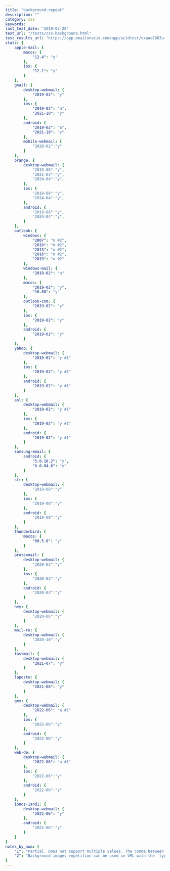 ```yaml
---
title: "background-repeat"
description: ""
category: css
keywords:
last_test_date: "2019-02-28"
test_url: "/tests/css-background.html"
test_results_url: "https://app.emailonacid.com/app/acidtest/oxaaoE6R3ur4T9fAPzVsQ3G2R7p1c9axDm7LLgC3cKw0F/list"
stats: {
	apple-mail: {
		macos: {
			"12.4": "y"
		},
		ios: {
			"12.1": "y"
		}
	},
	gmail: {
		desktop-webmail: {
			"2019-02": "y"
		},
		ios: {
			"2019-02": "a",
			"2021-10": "y"
		},
		android: {
			"2019-02": "a",
			"2021-10": "y"
		},
        mobile-webmail: {
            "2020-02":"y"
        }
	},
    orange: {
        desktop-webmail: {
            "2019-08":"y",
            "2021-03":"y",
            "2024-04":"y",
        },
        ios: {
            "2019-08":"y",
            "2024-04":"y",
        },
        android: {
            "2019-08":"y",
            "2024-04":"y",
        }
    },
	outlook: {
		windows: {
			"2007": "n #2",
			"2010": "n #2",
			"2013": "n #2",
			"2016": "n #2",
			"2019": "n #2"
		},
		windows-mail: {
			"2019-02": "n"
		},
		macos: {
			"2019-02": "y",
            "16.80": "y"
		},
		outlook-com: {
			"2019-02": "y"
		},
		ios: {
			"2019-02": "y"
		},
		android: {
			"2019-02": "y"
		}
	},
	yahoo: {
		desktop-webmail: {
			"2019-02": "y #1"
		},
		ios: {
			"2019-02": "y #1"
		},
		android: {
			"2019-02": "y #1"
		}
	},
	aol: {
		desktop-webmail: {
			"2019-02": "y #1"
		},
		ios: {
			"2019-02": "y #1"
		},
		android: {
			"2019-02": "y #1"
		}
	},
	samsung-email: {
		android: {
			"5.0.10.2": "y",
			"6.0.04.6": "y"
		}
	},
    sfr: {
        desktop-webmail: {
            "2019-08":"y"
        },
        ios: {
            "2019-08":"y"
        },
        android: {
            "2019-08":"y"
        }
    },
	thunderbird: {
		macos: {
			"60.5.0": "y"
		}
	},
    protonmail: {
        desktop-webmail: {
            "2020-03":"y"
        },
        ios: {
            "2020-03":"y"
        },
        android: {
            "2020-03":"y"
        }
    },
    hey: {
        desktop-webmail: {
            "2020-06":"y"
        }
    },
    mail-ru: {
        desktop-webmail: {
            "2020-10":"y"
        }
    },
	fastmail: {
		desktop-webmail: {
			"2021-07": "y"
		}
	},
    laposte: {
        desktop-webmail: {
            "2021-08": "y"
        }
    },
	gmx: {
		desktop-webmail: {
			"2022-06": "a #1"
		},
		ios: {
			"2022-06":"y"
		},
		android: {
			"2022-06":"y"
		}
	},
	web-de: {
		desktop-webmail: {
			"2022-06": "a #1"
		},
		ios: {
			"2022-06":"y"
		},
		android: {
			"2022-06":"y"
		}
	},
	ionos-1and1: {
		desktop-webmail: {
			"2022-06": "y"
		},
		android: {
			"2022-06":"y"
		}
	}
}
notes_by_num: {
    "1": "Partial. Does not support multiple values. The comma between two values is removed.",
    "2": "Background images repetition can be used in VML with the `type=\"tile\"` or `type=\"frame\"` attribute. See [VML documentation](https://docs.microsoft.com/en-us/windows/win32/vml/type-attribute--fill--vml)."
}
---
```

